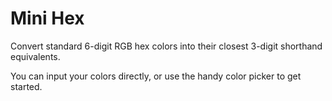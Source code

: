 # Mini Hex

Convert standard 6-digit RGB hex colors into their closest 3-digit shorthand equivalents.

You can input your colors directly, or use the handy color picker to get started.
